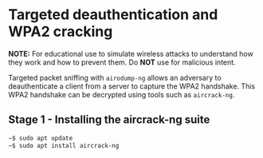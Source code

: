 # Targeted deauthentication and WPA2 cracking

**NOTE:** For educational use to simulate wireless attacks to understand how they work and how to prevent them. Do **NOT** use for malicious intent.

Targeted packet sniffing with `airodump-ng` allows an adversary to deauthenticate a client from a server to capture the WPA2 handshake. This WPA2 handshake can be decrypted using tools such as `aircrack-ng`.

## Stage 1 - Installing the aircrack-ng suite

```html
∼$ sudo apt update
∼$ sudo apt install aircrack-ng
```
